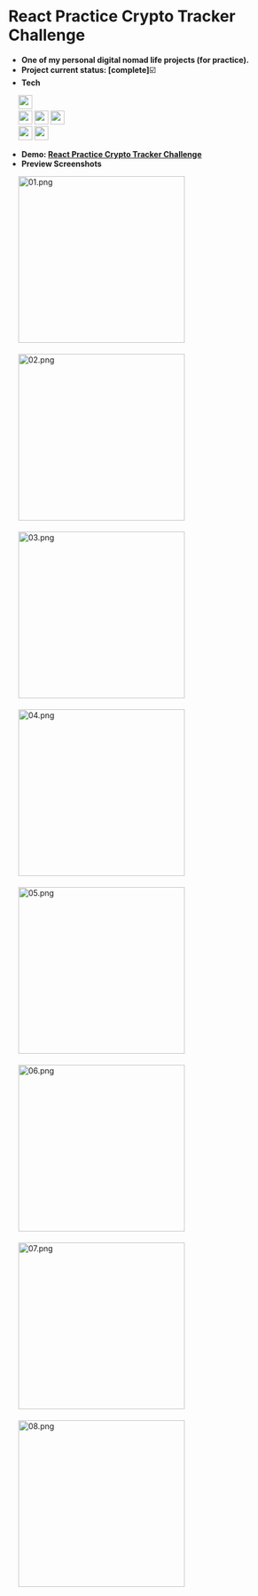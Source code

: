 # React Practice Crypto Tracker Challenge

- **One of my personal digital nomad life projects (for practice).**
- **Project current status: [complete]**:ballot_box_with_check:
- **Tech**
<p>
  <div>
    &emsp;
    <img src="https://img.shields.io/badge/TypeScript-3178C6?style=flat&logo=typescript&logoColor=white&logoWidth=25" height="25px"/>
  </div>
  <div>
    &emsp;
    <img src="https://img.shields.io/badge/React-61DAFB?style=flat&logo=react&logoColor=white&logoWidth=25" height="25px"/>
    <img src="https://img.shields.io/badge/React Router-CA4245?style=flat&logo=reactrouter&logoColor=white&logoWidth=25" height="25px"/>
    <img src="https://img.shields.io/badge/React Query-FF4154?style=flat&logo=reactquery&logoColor=white&logoWidth=25" height="25px"/>
  </div>
  <div>
    &emsp;
    <img src="https://img.shields.io/badge/Styled Components-DB7093?style=flat&logo=styledcomponents&logoColor=white&logoWidth=25" height="25px"/>
    <img src="https://img.shields.io/badge/ApexCharts-00599C?style=flat&logo=cplusplusstl&logoColor=white&logoWidth=25" height="25px"/>
  </div>
</p>

- **Demo: [React Practice Crypto Tracker Challenge](https://hansf14.github.io/react-practice-crypto-tracker-challenge)**
- **Preview Screenshots**
<p>
  <div>
    &emsp;
    <img width="300px" src="preview-screenshots/01.png" alt="01.png" />
  </div>
  &emsp;
  <div>
    &emsp;
    <img width="300px" src="preview-screenshots/02.png" alt="02.png" />
  </div>
  &emsp;
  <div>
    &emsp;
    <img width="300px" src="preview-screenshots/03.png" alt="03.png" />
  </div>
  &emsp;
  <div>
    &emsp;
    <img width="300px" src="preview-screenshots/04.png" alt="04.png" />
  </div>
  &emsp;
  <div>
    &emsp;
    <img width="300px" src="preview-screenshots/05.png" alt="05.png" />
  </div>
  &emsp;
  <div>
    &emsp;
    <img width="300px" src="preview-screenshots/06.png" alt="06.png" />
  </div>
  &emsp;
  <div>
    &emsp;
    <img width="300px" src="preview-screenshots/07.png" alt="07.png" />
  </div>
  &emsp;
  <div>
    &emsp;
    <img width="300px" src="preview-screenshots/08.png" alt="08.png" />
  </div>
</p>

<br/>
